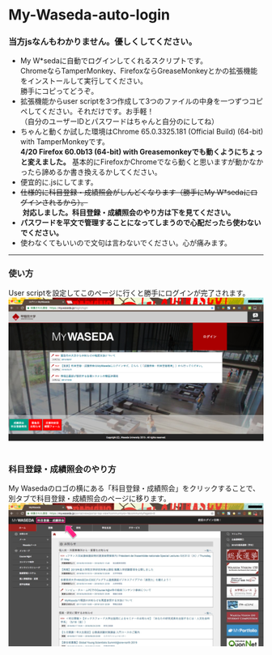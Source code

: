 # My-Waseda-auto-login

### 当方jsなんもわかりません。優しくしてください。

* My W*sedaに自動でログインしてくれるスクリプトです。<br>
ChromeならTamperMonkey、FirefoxならGreaseMonkeyとかの拡張機能をインストールして実行してください。  
勝手にコピってどうぞ。
* 拡張機能からuser scriptを3つ作成して3つのファイルの中身を一つずつコピペしてください。それだけです。お手軽！<br>
（自分のユーザーIDとパスワードはちゃんと自分のにしてね）
* ちゃんと動くか試した環境はChrome 65.0.3325.181 (Official Build) (64-bit) with TamperMonkeyです。  
**4/20 Firefox 60.0b13 (64-bit) with Greasemonkeyでも動くようにちょっと変えました。** 
基本的にFirefoxかChromeでなら動くと思いますが動かなかったら諦めるか書き換えるかしてください。  
* 便宜的に.jsにしてます。
* ~~仕様的に科目登録・成績照会がしんどくなります（勝手にMy W*sedaにログインされるから）。~~<br>
 **対応しました。科目登録・成績照会のやり方は下を見てください。**
  <br>
* **パスワードを平文で管理することになってしまうので心配だったら使わないでください。**
* 使わなくてもいいので文句は言わないでください。心が痛みます。

----

### 使い方

User scriptを設定してこのページに行くと勝手にログインが完了されます。
![まじでむり](https://github.com/aosa4054/My-Waseda-auto-login/blob/master/images/login.jpg)
<br>
<br>

### 科目登録・成績照会のやり方

My Wasedaのロゴの横にある「科目登録・成績照会」をクリックすることで、別タブで科目登録・成績照会のページに移ります。
![ほんまむり](https://github.com/aosa4054/My-Waseda-auto-login/blob/master/images/mywaseda_top.jpg)
